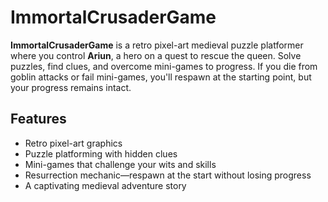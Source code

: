 # ImmortalCrusaderGame

**ImmortalCrusaderGame** is a retro pixel-art medieval puzzle platformer where you control **Ariun**, a hero on a quest to rescue the queen. Solve puzzles, find clues, and overcome mini-games to progress. If you die from goblin attacks or fail mini-games, you'll respawn at the starting point, but your progress remains intact.

## Features
- Retro pixel-art graphics
- Puzzle platforming with hidden clues
- Mini-games that challenge your wits and skills
- Resurrection mechanic—respawn at the start without losing progress
- A captivating medieval adventure story
